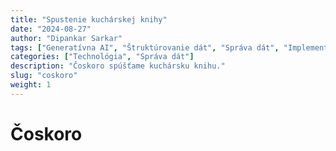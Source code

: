 ```yaml
---
title: "Spustenie kuchárskej knihy"
date: "2024-08-27"
author: "Dipankar Sarkar"
tags: ["Generatívna AI", "Štruktúrovanie dát", "Správa dát", "Implementácia AI", "Dátové potrubia"]
categories: ["Technológia", "Správa dát"]
description: "Čoskoro spúšťame kuchársku knihu."
slug: "coskoro"
weight: 1
---
```


# Čoskoro